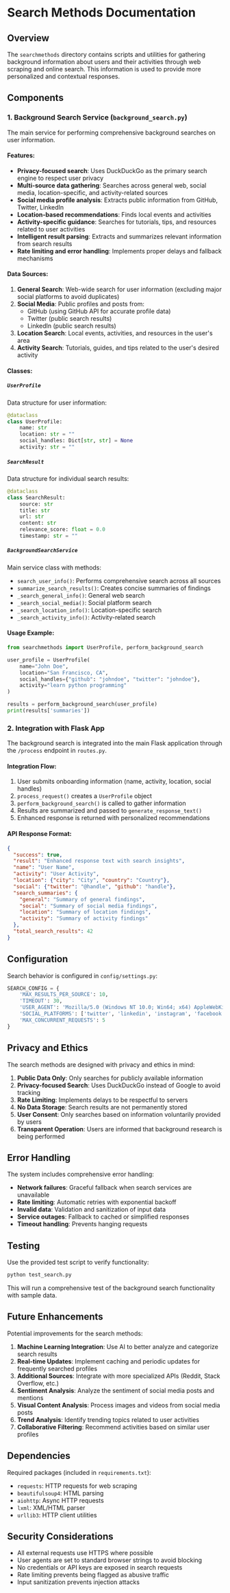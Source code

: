 # Search Methods Documentation

## Overview

The `searchmethods` directory contains scripts and utilities for gathering background information about users and their activities through web scraping and online search. This information is used to provide more personalized and contextual responses.

## Components

### 1. Background Search Service (`background_search.py`)

The main service for performing comprehensive background searches on user information.

#### Features:
- **Privacy-focused search**: Uses DuckDuckGo as the primary search engine to respect user privacy
- **Multi-source data gathering**: Searches across general web, social media, location-specific, and activity-related sources
- **Social media profile analysis**: Extracts public information from GitHub, Twitter, LinkedIn
- **Location-based recommendations**: Finds local events and activities
- **Activity-specific guidance**: Searches for tutorials, tips, and resources related to user activities
- **Intelligent result parsing**: Extracts and summarizes relevant information from search results
- **Rate limiting and error handling**: Implements proper delays and fallback mechanisms

#### Data Sources:
1. **General Search**: Web-wide search for user information (excluding major social platforms to avoid duplicates)
2. **Social Media**: Public profiles and posts from:
   - GitHub (using GitHub API for accurate profile data)
   - Twitter (public search results)
   - LinkedIn (public search results)
3. **Location Search**: Local events, activities, and resources in the user's area
4. **Activity Search**: Tutorials, guides, and tips related to the user's desired activity

#### Classes:

##### `UserProfile`
Data structure for user information:
```python
@dataclass
class UserProfile:
    name: str
    location: str = ""
    social_handles: Dict[str, str] = None
    activity: str = ""
```

##### `SearchResult`
Data structure for individual search results:
```python
@dataclass
class SearchResult:
    source: str
    title: str
    url: str
    content: str
    relevance_score: float = 0.0
    timestamp: str = ""
```

##### `BackgroundSearchService`
Main service class with methods:
- `search_user_info()`: Performs comprehensive search across all sources
- `summarize_search_results()`: Creates concise summaries of findings
- `_search_general_info()`: General web search
- `_search_social_media()`: Social platform search
- `_search_location_info()`: Location-specific search
- `_search_activity_info()`: Activity-related search

#### Usage Example:
```python
from searchmethods import UserProfile, perform_background_search

user_profile = UserProfile(
    name="John Doe",
    location="San Francisco, CA",
    social_handles={"github": "johndoe", "twitter": "johndoe"},
    activity="learn python programming"
)

results = perform_background_search(user_profile)
print(results['summaries'])
```

### 2. Integration with Flask App

The background search is integrated into the main Flask application through the `/process` endpoint in `routes.py`.

#### Integration Flow:
1. User submits onboarding information (name, activity, location, social handles)
2. `process_request()` creates a `UserProfile` object
3. `perform_background_search()` is called to gather information
4. Results are summarized and passed to `generate_response_text()`
5. Enhanced response is returned with personalized recommendations

#### API Response Format:
```json
{
  "success": true,
  "result": "Enhanced response text with search insights",
  "name": "User Name",
  "activity": "User Activity",
  "location": {"city": "City", "country": "Country"},
  "social": {"twitter": "@handle", "github": "handle"},
  "search_summaries": {
    "general": "Summary of general findings",
    "social": "Summary of social media findings",
    "location": "Summary of location findings",
    "activity": "Summary of activity findings"
  },
  "total_search_results": 42
}
```

## Configuration

Search behavior is configured in `config/settings.py`:

```python
SEARCH_CONFIG = {
    'MAX_RESULTS_PER_SOURCE': 10,
    'TIMEOUT': 30,
    'USER_AGENT': 'Mozilla/5.0 (Windows NT 10.0; Win64; x64) AppleWebKit/537.36',
    'SOCIAL_PLATFORMS': ['twitter', 'linkedin', 'instagram', 'facebook', 'github'],
    'MAX_CONCURRENT_REQUESTS': 5
}
```

## Privacy and Ethics

The search methods are designed with privacy and ethics in mind:

1. **Public Data Only**: Only searches for publicly available information
2. **Privacy-focused Search**: Uses DuckDuckGo instead of Google to avoid tracking
3. **Rate Limiting**: Implements delays to be respectful to servers
4. **No Data Storage**: Search results are not permanently stored
5. **User Consent**: Only searches based on information voluntarily provided by users
6. **Transparent Operation**: Users are informed that background research is being performed

## Error Handling

The system includes comprehensive error handling:

- **Network failures**: Graceful fallback when search services are unavailable
- **Rate limiting**: Automatic retries with exponential backoff
- **Invalid data**: Validation and sanitization of input data
- **Service outages**: Fallback to cached or simplified responses
- **Timeout handling**: Prevents hanging requests

## Testing

Use the provided test script to verify functionality:

```bash
python test_search.py
```

This will run a comprehensive test of the background search functionality with sample data.

## Future Enhancements

Potential improvements for the search methods:

1. **Machine Learning Integration**: Use AI to better analyze and categorize search results
2. **Real-time Updates**: Implement caching and periodic updates for frequently searched profiles
3. **Additional Sources**: Integrate with more specialized APIs (Reddit, Stack Overflow, etc.)
4. **Sentiment Analysis**: Analyze the sentiment of social media posts and mentions
5. **Visual Content Analysis**: Process images and videos from social media posts
6. **Trend Analysis**: Identify trending topics related to user activities
7. **Collaborative Filtering**: Recommend activities based on similar user profiles

## Dependencies

Required packages (included in `requirements.txt`):
- `requests`: HTTP requests for web scraping
- `beautifulsoup4`: HTML parsing
- `aiohttp`: Async HTTP requests
- `lxml`: XML/HTML parser
- `urllib3`: HTTP client utilities

## Security Considerations

- All external requests use HTTPS where possible
- User agents are set to standard browser strings to avoid blocking
- No credentials or API keys are exposed in search requests
- Rate limiting prevents being flagged as abusive traffic
- Input sanitization prevents injection attacks
